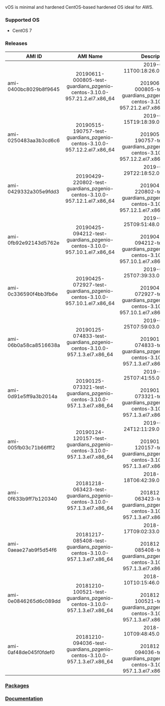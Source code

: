 vOS is minimal and hardened CentOS-based hardened OS ideal for AWS.

### Supported OS
- CentOS 7

### Releases

| AMI ID | AMI Name | Description |
| ------------- |:-------------:| -----:|
| ami-0400bc8029b8f9645 | 20190611-000805-test-guardians_pzgenio-centos-3.10.0-957.21.2.el7.x86_64 | 2019-06-11T00:18:26.000Z<br><br>20190611-000805-test-guardians_pzgenio-centos-3.10.0-957.21.2.el7.x86_64 |
| ami-0250483aa3b3cd6c6 | 20190515-190757-test-guardians_pzgenio-centos-3.10.0-957.12.2.el7.x86_64 | 2019-05-15T19:18:39.000Z<br><br>20190515-190757-test-guardians_pzgenio-centos-3.10.0-957.12.2.el7.x86_64 |
| ami-0429332a305e9fdd3 | 20190429-220802-test-guardians_pzgenio-centos-3.10.0-957.12.1.el7.x86_64 | 2019-04-29T22:18:52.000Z<br><br>20190429-220802-test-guardians_pzgenio-centos-3.10.0-957.12.1.el7.x86_64 |
| ami-0fb92e92143d5762e | 20190425-094212-test-guardians_pzgenio-centos-3.10.0-957.10.1.el7.x86_64 | 2019-04-25T09:51:48.000Z<br><br>20190425-094212-test-guardians_pzgenio-centos-3.10.0-957.10.1.el7.x86_64 |
| ami-0c336590f4bb3fb6e | 20190425-072927-test-guardians_pzgenio-centos-3.10.0-957.10.1.el7.x86_64 | 2019-04-25T07:39:33.000Z<br><br>20190425-072927-test-guardians_pzgenio-centos-3.10.0-957.10.1.el7.x86_64 |
| ami-06b0a58ca8516638a | 20190125-074833-test-guardians_pzgenio-centos-3.10.0-957.1.3.el7.x86_64 | 2019-01-25T07:59:03.000Z<br><br>20190125-074833-test-guardians_pzgenio-centos-3.10.0-957.1.3.el7.x86_64 |
| ami-0d91e5ff9a3b2014a | 20190125-073321-test-guardians_pzgenio-centos-3.10.0-957.1.3.el7.x86_64 | 2019-01-25T07:41:55.000Z<br><br>20190125-073321-test-guardians_pzgenio-centos-3.10.0-957.1.3.el7.x86_64 |
| ami-005fb03c71b66fff2 | 20190124-120157-test-guardians_pzgenio-centos-3.10.0-957.1.3.el7.x86_64 | 2019-01-24T12:11:29.000Z<br><br>20190124-120157-test-guardians_pzgenio-centos-3.10.0-957.1.3.el7.x86_64 |
| ami-0f633b9ff7b120340 | 20181218-063423-test-guardians_pzgenio-centos-3.10.0-957.1.3.el7.x86_64 | 2018-12-18T06:42:39.000Z<br><br>20181218-063423-test-guardians_pzgenio-centos-3.10.0-957.1.3.el7.x86_64 |
| ami-0aeae27ab9f5d54f6 | 20181217-085408-test-guardians_pzgenio-centos-3.10.0-957.1.3.el7.x86_64 | 2018-12-17T09:02:33.000Z<br><br>20181217-085408-test-guardians_pzgenio-centos-3.10.0-957.1.3.el7.x86_64 |
| ami-0e0846265d6c089dd | 20181210-100521-test-guardians_pzgenio-centos-3.10.0-957.1.3.el7.x86_64 | 2018-12-10T10:15:46.000Z<br><br>20181210-100521-test-guardians_pzgenio-centos-3.10.0-957.1.3.el7.x86_64 |
| ami-0af48de045f0fdef0 | 20181210-094036-test-guardians_pzgenio-centos-3.10.0-957.1.3.el7.x86_64 | 2018-12-10T09:48:45.000Z<br><br>20181210-094036-test-guardians_pzgenio-centos-3.10.0-957.1.3.el7.x86_64 |

### [Packages](https://github.com/VoyagerInnovations/hardened1-packages/blob/master/packages.txt)
### [Documentation](vos-documentation.md)
